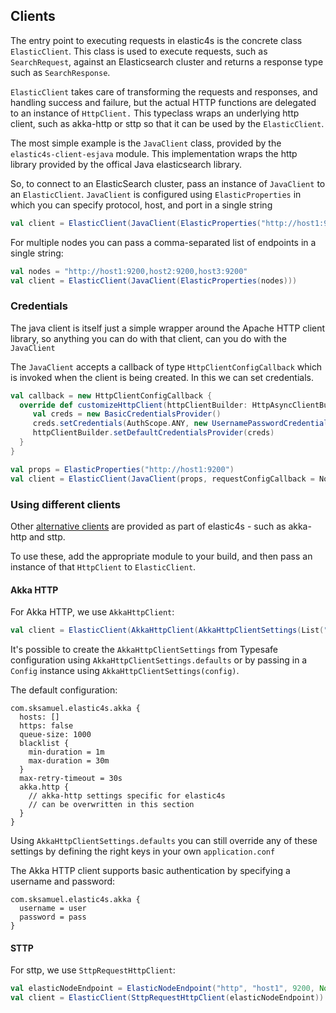 ## Clients

The entry point to executing requests in elastic4s is the concrete class  `ElasticClient`.
This class is used to execute requests, such as `SearchRequest`, against an Elasticsearch cluster and returns a response type such as `SearchResponse`.

`ElasticClient` takes care of transforming the requests and responses, and handling success and failure, but the actual HTTP functions are delegated to an instance of `HttpClient.`
This typeclass wraps an underlying http client, such as akka-http or sttp so that it can be used by the `ElasticClient`.

The most simple example is the `JavaClient` class, provided by the `elastic4s-client-esjava` module. This implementation wraps the http library provided by the offical Java elasticsearch library.

So, to connect to an ElasticSearch cluster, pass an instance of `JavaClient` to an `ElasticClient`.
`JavaClient` is configured using `ElasticProperties` in which you can specify protocol, host, and port in a single string

```scala
val client = ElasticClient(JavaClient(ElasticProperties("http://host1:9200")))
```

For multiple nodes you can pass a comma-separated list of endpoints in a single string:

```scala
val nodes = "http://host1:9200,host2:9200,host3:9200"
val client = ElasticClient(JavaClient(ElasticProperties(nodes)))
```

### Credentials

The java client is itself just a simple wrapper around the Apache HTTP client library, so anything you can do with that client, can you do with the `JavaClient`

The `JavaClient` accepts a callback of type `HttpClientConfigCallback` which is invoked when the client is being created. In this we can set credentials.


```scala
val callback = new HttpClientConfigCallback {
  override def customizeHttpClient(httpClientBuilder: HttpAsyncClientBuilder): HttpAsyncClientBuilder = {
     val creds = new BasicCredentialsProvider()
     creds.setCredentials(AuthScope.ANY, new UsernamePasswordCredentials("sammy", "letmein"))
     httpClientBuilder.setDefaultCredentialsProvider(creds)
  }
}

val props = ElasticProperties("http://host1:9200")
val client = ElasticClient(JavaClient(props, requestConfigCallback = NoOpRequestConfigCallback, httpClientConfigCallback = callback))
```




### Using different clients

Other [alternative clients](https://search.maven.org/search?q=g:com.sksamuel.elastic4s%20elastic4s-client) are provided as part of elastic4s - such as akka-http and sttp.

To use these, add the appropriate module to your build, and then pass an instance of that `HttpClient` to `ElasticClient`.

#### Akka HTTP
For Akka HTTP, we use `AkkaHttpClient`:

```scala
val client = ElasticClient(AkkaHttpClient(AkkaHttpClientSettings(List("http://host1:9200"))))
```

It's possible to create the `AkkaHttpClientSettings` from Typesafe configuration using `AkkaHttpClientSettings.defaults` or by passing in a `Config` instance using `AkkaHttpClientSettings(config)`.

The default configuration:

```
com.sksamuel.elastic4s.akka {
  hosts: []
  https: false
  queue-size: 1000
  blacklist {
    min-duration = 1m
    max-duration = 30m
  }
  max-retry-timeout = 30s
  akka.http {
    // akka-http settings specific for elastic4s
    // can be overwritten in this section
  }
}
```

Using `AkkaHttpClientSettings.defaults` you can still override any of these settings by defining the right keys in your own `application.conf`

The Akka HTTP client supports basic authentication by specifying a username and password:

```
com.sksamuel.elastic4s.akka {
  username = user
  password = pass
}
```

#### STTP
For sttp, we use `SttpRequestHttpClient`:

```scala
val elasticNodeEndpoint = ElasticNodeEndpoint("http", "host1", 9200, None)
val client = ElasticClient(SttpRequestHttpClient(elasticNodeEndpoint))
```
